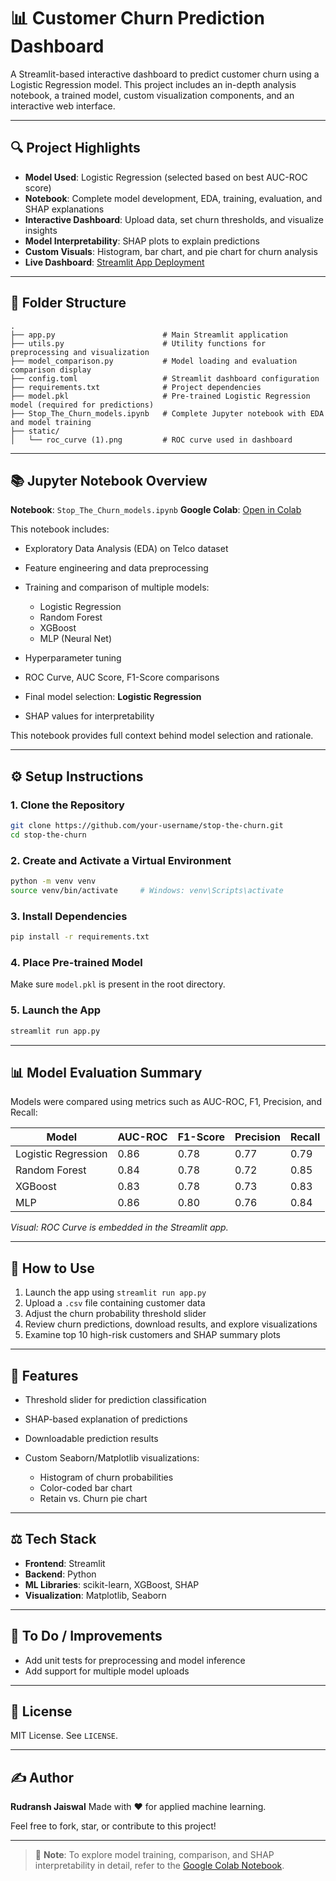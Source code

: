# 📊 Customer Churn Prediction Dashboard

A Streamlit-based interactive dashboard to predict customer churn using a Logistic Regression model. This project includes an in-depth analysis notebook, a trained model, custom visualization components, and an interactive web interface.

---

## 🔍 Project Highlights

* **Model Used**: Logistic Regression (selected based on best AUC-ROC score)
* **Notebook**: Complete model development, EDA, training, evaluation, and SHAP explanations
* **Interactive Dashboard**: Upload data, set churn thresholds, and visualize insights
* **Model Interpretability**: SHAP plots to explain predictions
* **Custom Visuals**: Histogram, bar chart, and pie chart for churn analysis
* **Live Dashboard**: [Streamlit App Deployment](https://stop-the-churn-by-rudransh.streamlit.app/)

---

## 📁 Folder Structure

```
.
├── app.py                        # Main Streamlit application
├── utils.py                      # Utility functions for preprocessing and visualization
├── model_comparison.py           # Model loading and evaluation comparison display
├── config.toml                   # Streamlit dashboard configuration
├── requirements.txt              # Project dependencies
├── model.pkl                     # Pre-trained Logistic Regression model (required for predictions)
├── Stop_The_Churn_models.ipynb   # Complete Jupyter notebook with EDA and model training
├── static/
│   └── roc_curve (1).png         # ROC curve used in dashboard
```

---

## 📚 Jupyter Notebook Overview

**Notebook**: `Stop_The_Churn_models.ipynb`
**Google Colab**: [Open in Colab](https://colab.research.google.com/drive/1mXZF2xIGM7iZeQA4Ue-uCqTGekTOr1ej?usp=sharing)

This notebook includes:

* Exploratory Data Analysis (EDA) on Telco dataset
* Feature engineering and data preprocessing
* Training and comparison of multiple models:

  * Logistic Regression
  * Random Forest
  * XGBoost
  * MLP (Neural Net)
* Hyperparameter tuning
* ROC Curve, AUC Score, F1-Score comparisons
* Final model selection: **Logistic Regression**
* SHAP values for interpretability

This notebook provides full context behind model selection and rationale.

---

## ⚙️ Setup Instructions

### 1. Clone the Repository

```bash
git clone https://github.com/your-username/stop-the-churn.git
cd stop-the-churn
```

### 2. Create and Activate a Virtual Environment

```bash
python -m venv venv
source venv/bin/activate     # Windows: venv\Scripts\activate
```

### 3. Install Dependencies

```bash
pip install -r requirements.txt
```

### 4. Place Pre-trained Model

Make sure `model.pkl` is present in the root directory.

### 5. Launch the App

```bash
streamlit run app.py
```

---

## 📊 Model Evaluation Summary

Models were compared using metrics such as AUC-ROC, F1, Precision, and Recall:

| Model               | AUC-ROC | F1-Score | Precision | Recall |
| ------------------- | ------- | -------- | --------- | ------ |
| Logistic Regression | 0.86    | 0.78     | 0.77      | 0.79   |
| Random Forest       | 0.84    | 0.78     | 0.72      | 0.85   |
| XGBoost             | 0.83    | 0.78     | 0.73      | 0.83   |
| MLP                 | 0.86    | 0.80     | 0.76      | 0.84   |

*Visual: ROC Curve is embedded in the Streamlit app.*

---

## 📄 How to Use

1. Launch the app using `streamlit run app.py`
2. Upload a `.csv` file containing customer data
3. Adjust the churn probability threshold slider
4. Review churn predictions, download results, and explore visualizations
5. Examine top 10 high-risk customers and SHAP summary plots

---

## 🚀 Features

* Threshold slider for prediction classification
* SHAP-based explanation of predictions
* Downloadable prediction results
* Custom Seaborn/Matplotlib visualizations:

  * Histogram of churn probabilities
  * Color-coded bar chart
  * Retain vs. Churn pie chart

---

## ⚖️ Tech Stack

* **Frontend**: Streamlit
* **Backend**: Python
* **ML Libraries**: scikit-learn, XGBoost, SHAP
* **Visualization**: Matplotlib, Seaborn

---

## 🚧 To Do / Improvements

* Add unit tests for preprocessing and model inference
* Add support for multiple model uploads

---

## 💼 License

MIT License. See `LICENSE`.

---

## ✍️ Author

**Rudransh Jaiswal** &#x20;
Made with ❤️ for applied machine learning.

Feel free to fork, star, or contribute to this project!

---

> 📌 **Note**: To explore model training, comparison, and SHAP interpretability in detail, refer to the [Google Colab Notebook](https://colab.research.google.com/drive/1mXZF2xIGM7iZeQA4Ue-uCqTGekTOr1ej?usp=sharing).
